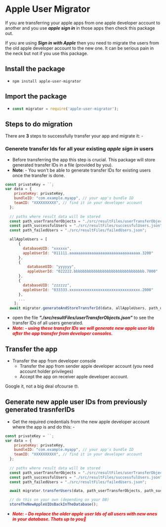 # Apple User Migrator
If you are transferring your apple apps from one apple developer account to another and you use ***apple sign in*** in those apps then check this package out.

If you are using ***Sign in with Apple*** then you need to migrate the users from the old apple developer account to the new one. It can be serious pain in the neck but not if you use this package.

## Install the package
* ```npm install apple-user-migrator```

## Import the package
* ```JavaScript 
  const migrator = require('apple-user-migrator');
  ```
## Steps to do migration
There are **3** steps to successfully transfer your app and migrate it: -

### **Generete transfer Ids for all your existing ***apple sign in***  users**
* Before transferring the app this step is crucial. This package will store generated transfer IDs in a file (provided by you).
* **Note**: - You won't be able to generate transfer IDs for existing users once the transfer is done.
```Javascript
const privateKey = ``;
var data = {
    privateKey: privateKey,
    bundleID: "com.example.myapp", // your app's bundle ID
    teamID: "XXXXXXXXXX", // find it in your developer account
  };
  
  // paths where result data will be stored
  const path_userTransferObjects = "./src/resultFiles/userTransferObjects.json";
  const path_successfulUsers = "./src/resultFiles/successfulUsers.json";
  const path_failedUsers = "./src/resultFiles/failedUsers.json";

  allAppleUsers = [
      {
        databaseUID: "xxxxxx",
        appleUserId: "011111.aaaaaaaaaaaaaaaaaaaaaaaaaaaaaaaa.3200"
      },
      {
          databaseUID: "yyyyyy",
          appleUserId: "022222.bbbbbbbbbbbbbbbbbbbbbbbbbbbbbbbb.7000"
      },
      {
        databaseUID: "zzzzzz",
        appleUserId: "033333.xxxxxxxxxxxxxxxxxxxxxxxxxxxxxxxx.2000"
      },
      ...
    ];
  await migrator.generateAndStoreTransferId(data, allAppleUsers, path_userTransferObjects, path_failedUsers);
```
    
* open  the file  ***"./src/resultFiles/userTransferObjects.json"*** to see the transfer IDs of all users generated.
* <span style="color:red"> ***Note: - using these transfer IDs we will generate new apple user Ids after the app transfer from developer consoles.***
  </span>

## **Transfer the app**
* Transfer the app from developer console
  + Transfer the app from sender apple developer account (you need account holder privileges) 
  + Accept the app on receiver apple developer account.
  
Google it, not a big deal ofcourse 🤓.

## **Generate new apple user IDs from previously generated trasnferIDs**
* Get the required credentials from the new apple developer account where the app is and do this: -
```Javascript
const privateKey = ``;
var data = {
    privateKey: privateKey,
    bundleID: "com.example.myapp", // your app's bundle ID
    teamID: "XXXXXXXXXX", // find it in your developer account
  };
  
  // paths where result data will be stored
  const path_userTransferObjects = "./src/resultFiles/userTransferObjects.json";
  const path_successfulUsers = "./src/resultFiles/successfulUsers.json";
  const path_failedUsers = "./src/resultFiles/failedUsers.json";

  await migrator.transferUsers(data, path_userTransferObjects, path_successfulUsers, path_failedUsers);

  // do this on your own (depending on your DB)
  storeTheNewAppleUIDsBackInTheDatabase();
```
* <span style="color:red"> ***Note: - Do replace the older apple user Ids of all users with new ones in your database. Thats up to you🤪***
  </span>
